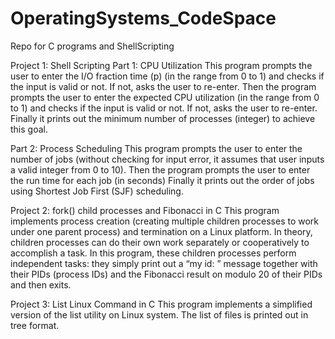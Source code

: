 # OperatingSystems_CodeSpace
Repo for C programs and ShellScripting


Project 1: Shell Scripting 
  Part 1: CPU Utilization
  This program prompts the user to enter the I/O fraction time (p) (in the range from 0 to 1)
  and checks if the input is valid or not. If not, asks the user to re-enter.
  Then the program prompts the user to enter the expected CPU utilization (in the range from 0 to 1)
  and checks if the input is valid or not. If not, asks the user to re-enter.
  Finally it prints out the minimum number of processes (integer) to achieve this goal.
  
  Part 2: Process Scheduling
  This program prompts the user to enter the number of jobs (without checking for input error,
  it assumes that user inputs a valid integer from 0 to 10).
  Then the program prompts the user to enter the run time for each job (in seconds)
  Finally it prints out the order of jobs using Shortest Job First (SJF) scheduling.

Project 2: fork() child processes and Fibonacci in C
This program implements process creation
(creating multiple children processes to work under one parent process) and termination
on a Linux platform. In theory, children processes can do their own work
separately or cooperatively to accomplish a task. In this program, these children
processes perform independent tasks: they simply print out a “my id: ” message together with
their PIDs (process IDs) and the Fibonacci result on modulo 20 of their PIDs and then exits.


Project 3: List Linux Command in C
This program implements a simplified version of the list
utility on Linux system. The list of files is printed out in tree format.

